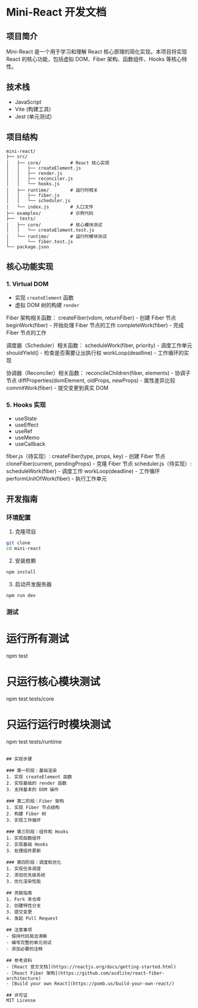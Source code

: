 # Mini-React 开发文档

## 项目简介
Mini-React 是一个用于学习和理解 React 核心原理的简化实现。本项目将实现 React 的核心功能，包括虚拟 DOM、Fiber 架构、函数组件、Hooks 等核心特性。

## 技术栈
- JavaScript
- Vite (构建工具)
- Jest (单元测试)

## 项目结构
```
mini-react/
├── src/
│   ├── core/           # React 核心实现
│   │   ├── createElement.js
│   │   ├── render.js
│   │   ├── reconciler.js
│   │   └── hooks.js
│   ├── runtime/        # 运行时相关
│   │   ├── fiber.js
│   │   └── scheduler.js
│   └── index.js        # 入口文件
├── examples/           # 示例代码
├──  tests/
│   ├── core/           # 核心模块测试
│   │   └── createElement.test.js
│   └── runtime/        # 运行时模块测试
│       └── fiber.test.js
└── package.json
```

## 核心功能实现

### 1. Virtual DOM
- 实现 `createElement` 函数
- 虚拟 DOM 树的构建 `render`

Fiber 架构相关函数：
createFiber(vdom, returnFiber) - 创建 Fiber 节点
beginWork(fiber) - 开始处理 Fiber 节点的工作
completeWork(fiber) - 完成 Fiber 节点的工作

调度器（Scheduler）相关函数：
scheduleWork(fiber, priority) - 调度工作单元
shouldYield() - 检查是否需要让出执行权
workLoop(deadline) - 工作循环的实现

协调器（Reconciler）相关函数：
reconcileChildren(fiber, elements) - 协调子节点
diffProperties(domElement, oldProps, newProps) - 属性差异比较
commitWork(fiber) - 提交变更到真实 DOM

### 5. Hooks 实现
- useState
- useEffect
- useRef
- useMemo
- useCallback


fiber.js（待实现）:
createFiber(type, props, key) - 创建 Fiber 节点
cloneFiber(current, pendingProps) - 克隆 Fiber 节点
scheduler.js（待实现）:
scheduleWork(fiber) - 调度工作
workLoop(deadline) - 工作循环
performUnitOfWork(fiber) - 执行工作单元


## 开发指南

### 环境配置
1. 克隆项目
```bash
git clone 
cd mini-react
```

2. 安装依赖
```bash
npm install
```

3. 启动开发服务器
```bash
npm run dev
```

### 测试

# 运行所有测试
npm test

# 只运行核心模块测试
npm test tests/core

# 只运行运行时模块测试
npm test tests/runtime
```

## 实现步骤

### 第一阶段：基础渲染
1. 实现 createElement 函数
2. 实现基础的 render 函数
3. 支持基本的 DOM 操作

### 第二阶段：Fiber 架构
1. 实现 Fiber 节点结构
2. 构建 Fiber 树
3. 实现工作循环

### 第三阶段：组件和 Hooks
1. 实现函数组件
2. 实现基础 Hooks
3. 处理组件更新

### 第四阶段：调度和优化
1. 实现任务调度
2. 添加优先级系统
3. 优化渲染性能

## 贡献指南
1. Fork 本仓库
2. 创建特性分支
3. 提交变更
4. 发起 Pull Request

## 注意事项
- 保持代码简洁清晰
- 编写完整的单元测试
- 添加必要的注释

## 参考资料
- [React 官方文档](https://reactjs.org/docs/getting-started.html)
- [React Fiber 架构](https://github.com/acdlite/react-fiber-architecture)
- [Build your own React](https://pomb.us/build-your-own-react/)

## 许可证
MIT License
